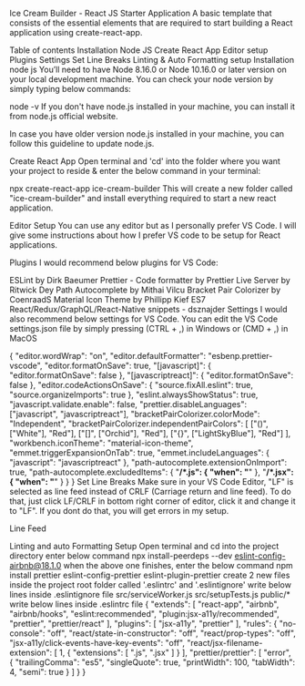 Ice Cream Builder - React JS Starter Application
A basic template that consists of the essential elements that are required to start building a React application using create-react-app.

Table of contents
Installation
Node JS
Create React App
Editor setup
Plugins
Settings
Set Line Breaks
Linting & Auto Formatting setup
Installation
node js
You’ll need to have Node 8.16.0 or Node 10.16.0 or later version on your local development machine. You can check your node version by simply typing below commands:

node -v
If you don't have node.js installed in your machine, you can install it from node.js official website.

In case you have older version node.js installed in your machine, you can follow this guideline to update node.js.

Create React App
Open terminal and 'cd' into the folder where you want your project to reside & enter the below command in your terminal:

npx create-react-app ice-cream-builder
This will create a new folder called "ice-cream-builder" and install everything required to start a new react application.

Editor Setup
You can use any editor but as I personally prefer VS Code. I will give some instructions about how I prefer VS code to be setup for React applications.

Plugins
I would recommend below plugins for VS Code:

ESLint by Dirk Baeumer
Prettier - Code formatter by Prettier
Live Server by Ritwick Dey
Path Autocomplete by Mithai Vilcu
Bracket Pair Colorizer by CoenraadS
Material Icon Theme by Phillipp Kief
ES7 React/Redux/GraphQL/React-Native snippets - dsznajder
Settings
I would also recommend below settings for VS Code. You can edit the VS Code settings.json file by simply pressing (CTRL + ,) in Windows or (CMD + ,) in MacOS

{
  "editor.wordWrap": "on",
  "editor.defaultFormatter": "esbenp.prettier-vscode",
  "editor.formatOnSave": true,
  "[javascript]": {
    "editor.formatOnSave": false
  },
  "[javascriptreact]": {
    "editor.formatOnSave": false
  },
  "editor.codeActionsOnSave": {
    "source.fixAll.eslint": true,
    "source.organizeImports": true
  },
  "eslint.alwaysShowStatus": true,
  "javascript.validate.enable": false,
  "prettier.disableLanguages": ["javascript", "javascriptreact"],
  "bracketPairColorizer.colorMode": "Independent",
  "bracketPairColorizer.independentPairColors": [
    ["()", ["White"], "Red"],
    ["[]", ["Orchid"], "Red"],
    ["{}", ["LightSkyBlue"], "Red"]
  ],
  "workbench.iconTheme": "material-icon-theme",
  "emmet.triggerExpansionOnTab": true,
  "emmet.includeLanguages": {
    "javascript": "javascriptreact"
  },
  "path-autocomplete.extensionOnImport": true,
  "path-autocomplete.excludedItems": {
    "**/*.js": {
      "when": "**"
    },
    "**/*.jsx": {
      "when": "**"
    }
  }
}
Set Line Breaks
Make sure in your VS Code Editor, "LF" is selected as line feed instead of CRLF (Carriage return and line feed). To do that, just click LF/CRLF in bottom right corner of editor, click it and change it to "LF". If you dont do that, you will get errors in my setup.

Line Feed

Linting and auto Formatting Setup
Open terminal and cd into the project directory
enter below command
npx install-peerdeps --dev eslint-config-airbnb@18.1.0
when the above one finishes, enter the below command
npm install prettier eslint-config-prettier eslint-plugin-prettier
create 2 new files inside the project root folder called '.eslintrc' and '.eslintignore'
write below lines inside .eslintignore file
src/serviceWorker.js
src/setupTests.js
public/*
write below lines inside .eslintrc file
{
    "extends": [
        "react-app",
        "airbnb",
        "airbnb/hooks",
        "eslint:recommended",
        "plugin:jsx-a11y/recommended",
        "prettier",
        "prettier/react"
    ],
    "plugins": [
        "jsx-a11y",
        "prettier"
    ],
    "rules": {
        "no-console": "off",
        "react/state-in-constructor": "off",
        "react/prop-types": "off",
        "jsx-a11y/click-events-have-key-events": "off",
        "react/jsx-filename-extension": [
            1,
            {
                "extensions": [
                    ".js",
                    ".jsx"
                ]
            }
        ],
        "prettier/prettier": [
            "error",
            {
                "trailingComma": "es5",
                "singleQuote": true,
                "printWidth": 100,
                "tabWidth": 4,
                "semi": true
            }
        ]
    }
}
